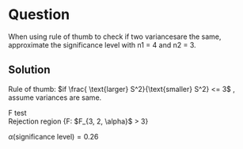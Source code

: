 # Question
When using rule of thumb to check if two variancesare the same, approximate the significance level with n1 = 4 and n2 = 3.

## Solution
Rule of thumb: $if \frac{ \text{larger} S^2}{\text{smaller} S^2} <= 3$ , assume variances are same.

F test  
Rejection region {F: \$F_{3, 2, \alpha}$ > 3}  

$\alpha(\text{significance level}) = 0.26$
